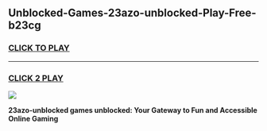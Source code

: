 
## Unblocked-Games-23azo-unblocked-Play-Free-b23cg
<h3>
<a href="https://premium76.site?title=23azo-unblocked&ref=19M">CLICK TO PLAY</a></h3>
<hr>

<h3>
<a href="https://premium76.site?title=23azo-unblocked&ref=19M">CLICK 2 PLAY</a>
  
</h3>

<a href="https://premium76.site?title=23azo-unblocked&ref=19M"><img src="https://clearcache.store/games.png"></a>


**23azo-unblocked games unblocked: Your Gateway to Fun and Accessible Online Gaming**
